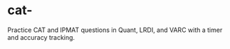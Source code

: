 # cat-
Practice CAT and IPMAT questions in Quant, LRDI, and VARC with a timer and accuracy tracking.
